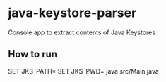 # java-keystore-parser
Console app to extract contents of Java Keystores

## How to run
SET JKS_PATH=<Path to JKS-file>
SET JKS_PWD=<Password to this JKS>
java src/Main.java
